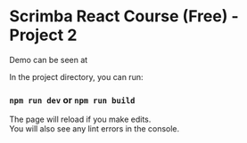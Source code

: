 # Scrimba React Course (Free) - Project 2

Demo can be seen at 

In the project directory, you can run:

### `npm run dev` or `npm run build`

The page will reload if you make edits.\
You will also see any lint errors in the console.